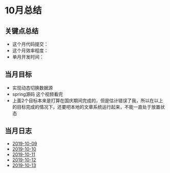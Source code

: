 # 10月总结

## 关键点总结

* 这个月代码提交：
* 这个月效率程度：
* 单月开发时间：

## 当月目标

* 实现动态切换数据源
* spring源码 这个视频看完
* 上面2个目标本来是打算在国庆期间完成的，但是估计错误了我，所以在以上的目标完成的情况下，还要吧本地的文章系统运行起来，不能一直处于放置状态

## 当月日志

* [2019-10-09](./2019.10/2019-10-09.md)
* [2019-10-10](./2019.10/2019-10-10.md)
* [2019-10-11](./2019.10/2019-10-11.md)
* [2019-10-12](./2019.10/2019-10-12.md)
* [2019-10-13](./2019.10/2019-10-13.md)
